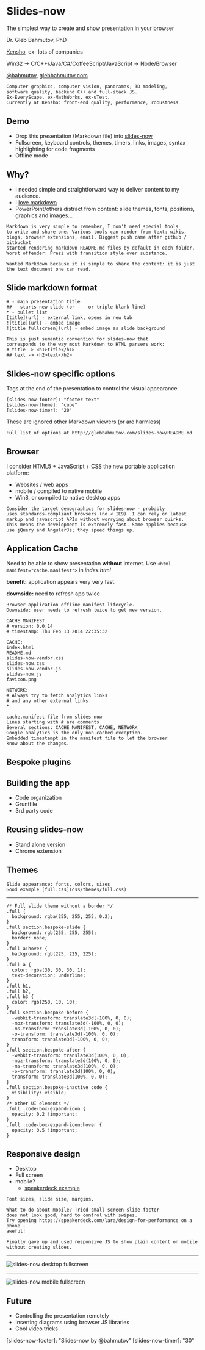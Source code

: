 # Slides-now

The simplest way to create and show
presentation in your browser

Dr. Gleb Bahmutov, PhD

[Kensho](http://www.kensho.com/), ex- lots of companies

Win32 -> C/C++/Java/C#/CoffeeScript/JavaScript -> Node/Browser

[@bahmutov](https://twitter.com/bahmutov),
[glebbahmutov.com](http://glebbahmutov.com/)

```notes
Computer graphics, computer vision, panoramas, 3D modeling,
software quality, backend C++ and full-stack JS.
Ex-EveryScape, ex-MathWorks, ex-uTest.
Currently at Kensho: front-end quality, performance, robustness
```

## Demo

* Drop this presentation (Markdown file)
into [slides-now](http://glebbahmutov.com/slides-now/)
* Fullscreen, keyboard controls, themes,
timers, links, images, syntax highlighting for code fragments
* Offline mode

## Why?

* I needed simple and straightforward way to deliver
content to my audience.
* I [love markdown](http://bahmutov.calepin.co/i-love-markdown.html)
* PowerPoint/others distract from content: slide themes,
fonts, positions, graphics and images...

```notes
Markdown is very simple to remember, I don't need special tools
to write and share one. Various tools can render from text: wikis,
blogs, browser extensions, email. Biggest push came after github / bitbucket
started rendering markdown README.md files by default in each folder.
Worst offender: Prezi with transition style over substance.

Wanted Markdown because it is simple to share the content: it is just
the text document one can read.
```

## Slide markdown format

    # - main presentation title
    ## - starts new slide (or --- or triple blank line)
    * - bullet list
    [title](url) - external link, opens in new tab
    ![title](url) - embed image
    ![title fullscreen](url) - embed image as slide background

```notes
This is just semantic convention for slides-now that
corresponds to the way most Markdown to HTML parsers work:
# title -> <h1>title</h1>
## text -> <h2>text</h2>
```

## Slides-now specific options

Tags at the end of the presentation to control
the visual appearance.

    [slides-now-footer]: "footer text"
    [slides-now-theme]: "cube"
    [slides-now-timer]: "20"

These are ignored other Markdown viewers (or are harmless)

```notes
Full list of options at http://glebbahmutov.com/slides-now/README.md
```

## Browser

I consider HTML5 + JavaScript + CSS the new portable application
platform:

* Websites / web apps
* mobile / compiled to native mobile
* Win8, or compiled to native desktop apps

```notes
Consider the target demographics for slides-now - probably
uses standards-compliant browsers (no < IE9). I can rely on latest
markup and javascript APIs without worrying about browser quirks.
This means the development is extremely fast. Same applies because
use jQuery and AngularJs; they speed things up.
```

## Application Cache

Need to be able to show presentation **without** internet.
Use `<html manifest="cache.manifest">` in *index.html*

**benefit:** application appears very very fast.

**downside:** need to refresh app twice

```notes
Browser application offline manifest lifecycle.
Downside: user needs to refresh twice to get new version.
```


    CACHE MANIFEST
    # version: 0.0.14
    # timestamp: Thu Feb 13 2014 22:35:32

    CACHE:
    index.html
    README.md
    slides-now-vendor.css
    slides-now.css
    slides-now-vendor.js
    slides-now.js
    favicon.png

    NETWORK:
    # Always try to fetch analytics links
    # and any other external links
    *

```notes
cache.manifest file from slides-now
Lines starting with # are comments
Several sections: CACHE MANIFEST, CACHE, NETWORK
Google analytics is the only non-cached exception.
Embedded timestampt in the manifest file to let the browser
know about the changes.
```

## Bespoke plugins

## Building the app

* Code organization
* Gruntfile
* 3rd party code

## Reusing slides-now

* Stand alone version
* Chrome extension

## Themes

```notes
Slide appearance: fonts, colors, sizes
Good example [full.css](css/themes/full.css)
```

---
    /* Full slide theme without a border */
    .full {
      background: rgba(255, 255, 255, 0.2);
    }
    .full section.bespoke-slide {
      background: rgb(255, 255, 255);
      border: none;
    }
    .full a:hover {
      background: rgb(225, 225, 225);
    }
    .full a {
      color: rgba(30, 30, 30, 1);
      text-decoration: underline;
    }
    .full h1,
    .full h2,
    .full h3 {
      color: rgb(250, 10, 10);
    }
    .full section.bespoke-before {
      -webkit-transform: translate3d(-100%, 0, 0);
      -moz-transform: translate3d(-100%, 0, 0);
      -ms-transform: translate3d(-100%, 0, 0);
      -o-transform: translate3d(-100%, 0, 0);
      transform: translate3d(-100%, 0, 0);
    }
    .full section.bespoke-after {
      -webkit-transform: translate3d(100%, 0, 0);
      -moz-transform: translate3d(100%, 0, 0);
      -ms-transform: translate3d(100%, 0, 0);
      -o-transform: translate3d(100%, 0, 0);
      transform: translate3d(100%, 0, 0);
    }
    .full section.bespoke-inactive code {
      visibility: visible;
    }
    /* other UI elements */
    .full .code-box-expand-icon {
      opacity: 0.2 !important;
    }
    .full .code-box-expand-icon:hover {
      opacity: 0.5 !important;
    }

## Responsive design

* Desktop
* Full screen
* mobile?
  * [speakerdeck example](https://speakerdeck.com/lara/design-for-performance)

```notes
Font sizes, slide size, margins.

What to do about mobile? Tried small screen slide factor -
does not look good, hard to control with swipes.
Try opening https://speakerdeck.com/lara/design-for-performance on a phone -
aweful!

Finally gave up and used responsive JS to show plain content on mobile
without creating slides.
```
---
![slides-now desktop fullscreen](https://raw2.github.com/bahmutov/talks/master/images/slides-now-desktop.jpg)

---
![slides-now mobile fullscreen](https://raw2.github.com/bahmutov/talks/master/images/slides-now-mobile.jpg)

## Future

* Controlling the presentation remotely
* Inserting diagrams using browser JS libraries
* Cool video tricks

[slides-now-theme]: "full"
[slides-now-footer]: "Slides-now by @bahmutov"
[slides-now-timer]: "30"
